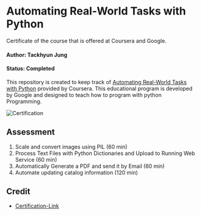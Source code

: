 # Automating Real-World Tasks with Python

Certificate of the course that is offered at Coursera and Google.

#### Author: Tackhyun Jung

#### Status: Completed

This repository is created to keep track of [Automating Real-World Tasks with Python](https://www.coursera.org/learn/automating-real-world-tasks-python) provided by Coursera. 
This educational program is developed by Google and designed to teach how to program with python Programming.

![Certification](https://user-images.githubusercontent.com/41291493/109381055-4c882200-791b-11eb-8076-8de7712ec3a8.png)

## Assessment
1. Scale and convert images using PIL (60 min)
2. Process Text Files with Python Dictionaries and Upload to Running Web Service (60 min)
3. Automatically Generate a PDF and send it by Email (60 min)
4. Automate updating catalog information (120 min) 

## Credit

* [Certification-Link](https://www.coursera.org/account/accomplishments/verify/NLT62VSEZP6Y)
